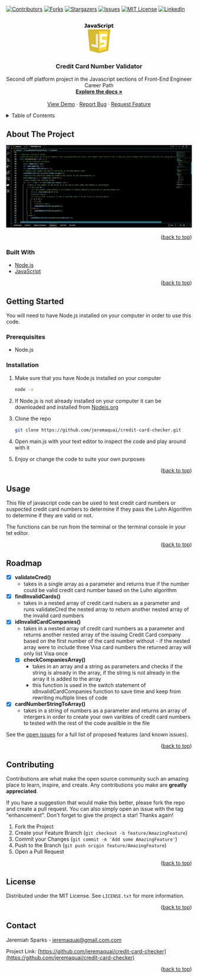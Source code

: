 <div id="top"></div>

[![Contributors][contributors-shield]][contributors-url]
[![Forks][forks-shield]][forks-url]
[![Stargazers][stars-shield]][stars-url]
[![Issues][issues-shield]][issues-url]
[![MIT License][license-shield]][license-url]
[![LinkedIn][linkedin-shield]][linkedin-url]



<!-- PROJECT LOGO -->
<br />
<div align="center">
  <a href="https://github.com/jeremaquai/credit-card-checker">
    <img src="js-logo.png" alt="Logo" width="80" height="80">
  </a>

<h3 align="center">Credit Card Number Validator</h3>

  <p align="center">
    Second off platform project in the Javascript sections of Front-End Engineer Career Path
    <br />
    <a href="https://github.com/jeremaquai/credit-card-checker"><strong>Explore the docs »</strong></a>
    <br />
    <br />
    <a href="https://github.com/jeremaquai/credit-card-checker">View Demo</a>
    ·
    <a href="https://github.com/jeremaquai/credit-card-checker/issues">Report Bug</a>
    ·
    <a href="https://github.com/jeremaquai/credit-card-checker/issues">Request Feature</a>
  </p>
</div>



<!-- TABLE OF CONTENTS -->
<details>
  <summary>Table of Contents</summary>
  <ol>
    <li>
      <a href="#about-the-project">About The Project</a>
      <ul>
        <li><a href="#built-with">Built With</a></li>
      </ul>
    </li>
    <li>
      <a href="#getting-started">Getting Started</a>
      <ul>
        <li><a href="#prerequisites">Prerequisites</a></li>
        <li><a href="#installation">Installation</a></li>
      </ul>
    </li>
    <li><a href="#usage">Usage</a></li>
    <li><a href="#roadmap">Roadmap</a></li>
    <li><a href="#contributing">Contributing</a></li>
    <li><a href="#license">License</a></li>
    <li><a href="#contact">Contact</a></li>
    <li><a href="#acknowledgments">Acknowledgments</a></li>
  </ol>
</details>



<!-- ABOUT THE PROJECT -->
## About The Project

[![Product Name Screen Shot][product-screenshot]](https://github.com/jeremaquai/credit-card-checker/)


<p align="right">(<a href="#top">back to top</a>)</p>



### Built With

* [Node.js](https://nodejs.org/en/)
* [JavaScript](https://www.javascript.com/)


<p align="right">(<a href="#top">back to top</a>)</p>



<!-- GETTING STARTED -->
## Getting Started

You will need to have Node.js installed on your computer in order to use this code.

### Prerequisites

- Node.js

### Installation

1. Make sure that you have Node.js installed on your computer
    ```sh
    node -v
    ```
2. If Node.js is not already installed on your computer it can be downloaded and installed from [Nodejs.org](https://nodejs.org/en/)

3. Clone the repo
   ```sh
   git clone https://github.com/jeremaquai/credit-card-checker.git
   ```
4. Open main.js with your text editor to inspect the code and play around with it

5. Enjoy or change the code to suite your own purposes   

<p align="right">(<a href="#top">back to top</a>)</p>



<!-- USAGE EXAMPLES -->
## Usage

This file of javascript code can be used to test credit card numbers or suspected credit card numbers to determine if they pass the Luhn Algorithm to determine if they are valid or not.

The functions can be run from the terminal or the terminal console in your tet editor.

<p align="right">(<a href="#top">back to top</a>)</p>



<!-- ROADMAP -->
## Roadmap

- [x] **validateCred()**
    - takes in a single array as a parameter and returns true if the number could be valid credit card number based on the Luhn algorithm
- [x] **findInvalidCards()**
    - takes in a nested array of credit card nubers as a parameter and runs validateCred the nested array to return another nested array of the invalid card numbers
- [x] **idInvalidCardCompanies()**
    - takes in a nested array of credit card numbers as a parameter and returns another nested array of the issuing Credit Card company based on the first number of the card number without - if the nested array were to include three Visa card numbers the returned array will only list Visa once
    - [x] **checkCompaniesArray()**
        - takes in an array and a string as parameters and checks if the string is already in the array, if the string is not already in the array it is added to the array
        - this function is used in the switch statement of idInvalidCardCompanies function to save time and keep from rewriting multiple lines of code
- [x] **cardNumberStringToArray()**
    - takes in a string of numbers as a parameter and returns an array of intergers in order to create your own varibles of credit card numbers to tested with the rest of the code availble in the file

See the [open issues](https://github.com/jeremaquai/credit-card-checker/issues) for a full list of proposed features (and known issues).

<p align="right">(<a href="#top">back to top</a>)</p>



<!-- CONTRIBUTING -->
## Contributing

Contributions are what make the open source community such an amazing place to learn, inspire, and create. Any contributions you make are **greatly appreciated**.

If you have a suggestion that would make this better, please fork the repo and create a pull request. You can also simply open an issue with the tag "enhancement".
Don't forget to give the project a star! Thanks again!

1. Fork the Project
2. Create your Feature Branch (`git checkout -b feature/AmazingFeature`)
3. Commit your Changes (`git commit -m 'Add some AmazingFeature'`)
4. Push to the Branch (`git push origin feature/AmazingFeature`)
5. Open a Pull Request

<p align="right">(<a href="#top">back to top</a>)</p>



<!-- LICENSE -->
## License

Distributed under the MIT License. See `LICENSE.txt` for more information.

<p align="right">(<a href="#top">back to top</a>)</p>



<!-- CONTACT -->
## Contact

Jeremiah Sparks - jeremaquai@gmail.com.com

Project Link: [https://github.com/jeremaquai/credit-card-checker](https://github.com/jeremaquai/credit-card-checker)

<p align="right">(<a href="#top">back to top</a>)</p>







<!-- MARKDOWN LINKS & IMAGES -->
<!-- https://www.markdownguide.org/basic-syntax/#reference-style-links -->
[contributors-shield]: https://img.shields.io/github/contributors/jeremaquai/credit-card-checker.svg?style=for-the-badge
[contributors-url]: https://github.com/jeremaquai/credit-card-checker/graphs/contributors
[forks-shield]: https://img.shields.io/github/forks/jeremaquai/credit-card-checker.svg?style=for-the-badge
[forks-url]: https://github.com/jeremaquai/credit-card-checker/network/members
[stars-shield]: https://img.shields.io/github/stars/jeremaquai/credit-card-checker.svg?style=for-the-badge
[stars-url]: https://github.com/jeremaquai/credit-card-checker/stargazers
[issues-shield]: https://img.shields.io/github/issues/jeremaquai/credit-card-checker.svg?style=for-the-badge
[issues-url]: https://github.com/jeremaquai/credit-card-checker/issues
[license-shield]: https://img.shields.io/github/license/jeremaquai/credit-card-checker.svg?style=for-the-badge
[license-url]: https://github.com/jeremaquai/credit-card-checker/blob/master/LICENSE.txt
[linkedin-shield]: https://img.shields.io/badge/-LinkedIn-black.svg?style=for-the-badge&logo=linkedin&colorB=555
[linkedin-url]: https://linkedin.com/in/jeremiah-sparks
[product-screenshot]: screenshot.png
